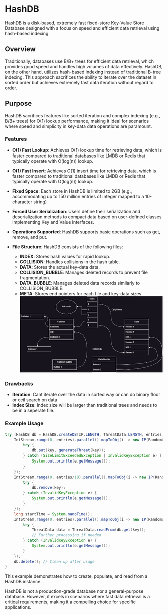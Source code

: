 # HashDB

HashDB is a disk-based, extremely fast fixed-store Key-Value Store Database designed with a focus on speed and efficient data retrieval using hash-based indexing.

## Overview

Traditionally, databases use B/B+ trees for efficient data retrieval, which provides good speed and handles high volumes of data effectively. HashDB, on the other hand, utilizes hash-based indexing instead of traditional B-tree indexing. This approach sacrifices the ability to iterate over the dataset in sorted order but achieves extremely fast data iteration without regard to order.

## Purpose

HashDB sacrifices features like sorted iteration and complex indexing (e.g., B/B+ trees) for O(1) lookup performance, making it ideal for scenarios where speed and simplicity in key-data data operations are paramount.

### Features

- **O(1) Fast Lookup**: Achieves O(1) lookup time for retrieving data, which is faster compared to traditional databases like LMDB or Redis that typically operate with O(log(n)) lookup.
-  **O(1) Fast Insert**: Achieves O(1) insert time for retrieving data, which is faster compared to traditional databases like LMDB or Redis that typically operate with O(log(n)) lookup.
- **Fixed Space**: Each store in HashDB is limited to 2GB (e.g., accommodating up to 150 million entries of integer mapped to a 10-character string)
- **Forced User Serialization**: Users define their serialization and deserialization methods to compact data based on user-defined classes implementing Key and Value interfaces.
- **Operations Supported**: HashDB supports basic operations such as get, remove, and put.

- **File Structure**: HashDB consists of the following files:
  - **INDEX**: Stores hash values for rapid lookup.
  - **COLLISION**: Handles collisions in the hash table.
  - **DATA**: Stores the actual key-data data.
  - **COLLISION_BUBBLE**: Manages deleted records to prevent file fragmentation.
  - **DATA_BUBBLE**: Manages deleted data records similarly to COLLISION_BUBBLE.
  - **META**: Stores end pointers for each file and key-data sizes.
![DB Structure](https://github.com/prasannathapa/HashDB/blob/main/doc/structure.png?raw=true)

### Drawbacks
- **Iteration**: Cant iterate over the data in sorted way or can do binary floor or ceil search on data
- **Index Size**: Index size will be larger than traditional trees and needs to be in a seperate file.


### Example Usage

```java
try (HashDB db = HashDB.createDB(IP.LENGTH, ThreatData.LENGTH, entries, loadFactor, "ThreatTest")) {
    IntStream.range(0, entries).parallel().mapToObj(i -> new IP(RandomUtil.generateRandomIP())).forEach(key -> {
        try {
            db.put(key, generateThreat(key));
        } catch (SizeLimitExceededException | InvalidKeyException e) {
            System.out.println(e.getMessage());
        }
    });
    IntStream.range(0, entries/10).parallel().mapToObj(i -> new IP(RandomUtil.generateRandomIP())).forEach(key -> {
        try {
            db.remove(key);
        } catch (InvalidKeyException e) {
            System.out.println(e.getMessage());
        }
    });
    long startTime = System.nanoTime();
    IntStream.range(0, entries).parallel().mapToObj(i -> new IP(RandomUtil.generateRandomIP())).forEach(key -> {
        try {
            ThreatData data = ThreatData.readFrom(db.get(key));
            // Further processing if needed
        } catch (InvalidKeyException e) {
            System.out.println(e.getMessage());
        }
    });
    db.delete(); // Clean up after usage
}
```

This example demonstrates how to create, populate, and read from a HashDB instance.

HashDB is not a production-grade database nor a general-purpose database. However, it excels in scenarios where fast data retrieval is a critical requirements, making it a compelling choice for specific applications.
